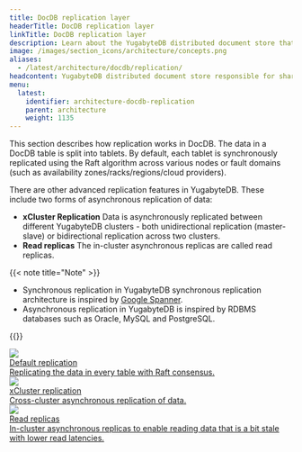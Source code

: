 ```yaml
---
title: DocDB replication layer
headerTitle: DocDB replication layer
linkTitle: DocDB replication layer
description: Learn about the YugabyteDB distributed document store that is responsible for sharding, replication, transactions, and persistence.
image: /images/section_icons/architecture/concepts.png
aliases:
  - /latest/architecture/docdb/replication/
headcontent: YugabyteDB distributed document store responsible for sharding, replication, transactions, and persistence.
menu:
  latest:
    identifier: architecture-docdb-replication
    parent: architecture
    weight: 1135
---
```


This section describes how replication works in DocDB. The data in a DocDB table is split into tablets. By default, each tablet is synchronously replicated using the Raft algorithm across various nodes or fault domains (such as availability zones/racks/regions/cloud providers). 


There are other advanced replication features in YugabyteDB. These include two forms of asynchronous replication of data:
* **xCluster Replication** Data is asynchronously replicated between different YugabyteDB clusters - both unidirectional replication (master-slave) or  bidirectional replication across two clusters.
* **Read replicas** The in-cluster asynchronous replicas are called read replicas.

{{< note title="Note" >}}

* Synchronous replication in YugabyteDB synchronous replication architecture is inspired by <a href="https://research.google.com/archive/spanner-osdi2012.pdf">Google Spanner</a>. 
* Asynchronous replication in YugabyteDB is inspired by RDBMS databases such as Oracle, MySQL and PostgreSQL.

{{</note >}}

<div class="row">

  <div class="col-12 col-md-6 col-lg-12 col-xl-6">
    <a class="section-link icon-offset" href="replication/">
      <div class="head">
        <img class="icon" src="/images/section_icons/architecture/concepts/replication.png" aria-hidden="true" />
        <div class="title">Default replication</div>
      </div>
      <div class="body">
        Replicating the data in every table with Raft consensus.
      </div>
    </a>
  </div>


  <div class="col-12 col-md-6 col-lg-12 col-xl-6">
    <a class="section-link icon-offset" href="xcluster-replication/">
      <div class="head">
        <img class="icon" src="/images/section_icons/architecture/concepts/replication.png" aria-hidden="true" />
        <div class="title">xCluster replication</div>
      </div>
      <div class="body">
        Cross-cluster asynchronous replication of data.
      </div>
    </a>
  </div>

  <div class="col-12 col-md-6 col-lg-12 col-xl-6">
    <a class="section-link icon-offset" href="read-replicas/">
      <div class="head">
        <img class="icon" src="/images/section_icons/architecture/concepts/replication.png" aria-hidden="true" />
        <div class="title">Read replicas</div>
      </div>
      <div class="body">
        In-cluster asynchronous replicas to enable reading data that is a bit stale with lower read latencies.
      </div>
    </a>
  </div>


</div>